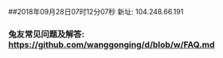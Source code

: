##2018年09月28日07时12分07秒 新址: 104.248.66.191
### 兔友常见问题及解答: https://github.com/wanggonging/d/blob/w/FAQ.md

